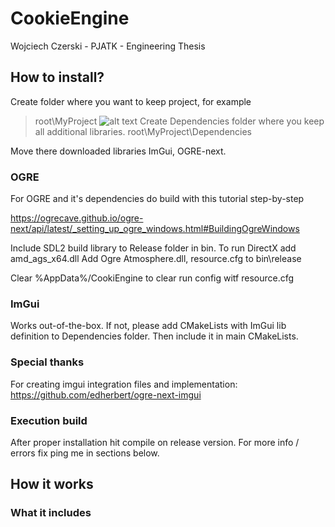 # CookieEngine
Wojciech Czerski - PJATK - Engineering Thesis

## How to install?
Create folder where you want to keep project, for example 
> root\MyProject
![alt text](https://github.com/czeros003/CookieEngine/Screenshots/main/image.jpg?raw=true)
Create Dependencies folder where you keep all additional libraries.
> root\MyProject\Dependencies

Move there downloaded libraries ImGui, OGRE-next.

### OGRE

For OGRE and it's dependencies do build with this tutorial step-by-step 

https://ogrecave.github.io/ogre-next/api/latest/_setting_up_ogre_windows.html#BuildingOgreWindows

Include SDL2 build library to Release folder in bin.
To run DirectX add amd_ags_x64.dll
Add Ogre Atmosphere.dll, resource.cfg to bin\release

Clear %AppData%/CookiEngine to clear run config witf resource.cfg

### ImGui

Works out-of-the-box. If not, please add CMakeLists with ImGui lib definition to Dependencies folder.
Then include it in main CMakeLists.

### Special thanks
For creating imgui integration files and implementation:
https://github.com/edherbert/ogre-next-imgui

### Execution build

After proper installation hit compile on release version. 
For more info / errors fix ping me in sections below.

## How it works

### What it includes


